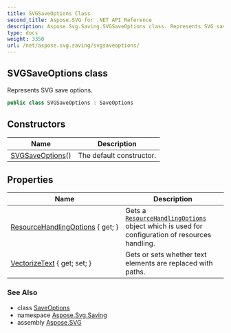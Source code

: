 ```yaml
---
title: SVGSaveOptions Class
second_title: Aspose.SVG for .NET API Reference
description: Aspose.Svg.Saving.SVGSaveOptions class. Represents SVG save options
type: docs
weight: 3350
url: /net/aspose.svg.saving/svgsaveoptions/
---
```

## SVGSaveOptions class

Represents SVG save options.

```csharp
public class SVGSaveOptions : SaveOptions
```

## Constructors

| Name | Description |
| --- | --- |
| [SVGSaveOptions](svgsaveoptions/)() | The default constructor. |

## Properties

| Name | Description |
| --- | --- |
| [ResourceHandlingOptions](../../aspose.svg.saving/saveoptions/resourcehandlingoptions/) { get; } | Gets a [`ResourceHandlingOptions`](../resourcehandlingoptions/) object which is used for configuration of resources handling. |
| [VectorizeText](../../aspose.svg.saving/svgsaveoptions/vectorizetext/) { get; set; } | Gets or sets whether text elements are replaced with paths. |

### See Also

* class [SaveOptions](../saveoptions/)
* namespace [Aspose.Svg.Saving](../../aspose.svg.saving/)
* assembly [Aspose.SVG](../../)
